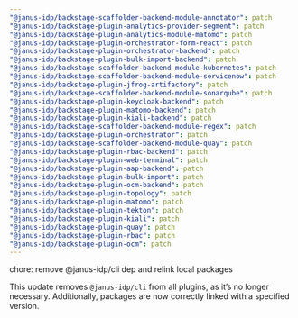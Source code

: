 ```yaml
---
"@janus-idp/backstage-scaffolder-backend-module-annotator": patch
"@janus-idp/backstage-plugin-analytics-provider-segment": patch
"@janus-idp/backstage-plugin-analytics-module-matomo": patch
"@janus-idp/backstage-plugin-orchestrator-form-react": patch
"@janus-idp/backstage-plugin-orchestrator-backend": patch
"@janus-idp/backstage-plugin-bulk-import-backend": patch
"@janus-idp/backstage-scaffolder-backend-module-kubernetes": patch
"@janus-idp/backstage-scaffolder-backend-module-servicenow": patch
"@janus-idp/backstage-plugin-jfrog-artifactory": patch
"@janus-idp/backstage-scaffolder-backend-module-sonarqube": patch
"@janus-idp/backstage-plugin-keycloak-backend": patch
"@janus-idp/backstage-plugin-matomo-backend": patch
"@janus-idp/backstage-plugin-kiali-backend": patch
"@janus-idp/backstage-scaffolder-backend-module-regex": patch
"@janus-idp/backstage-plugin-orchestrator": patch
"@janus-idp/backstage-scaffolder-backend-module-quay": patch
"@janus-idp/backstage-plugin-rbac-backend": patch
"@janus-idp/backstage-plugin-web-terminal": patch
"@janus-idp/backstage-plugin-aap-backend": patch
"@janus-idp/backstage-plugin-bulk-import": patch
"@janus-idp/backstage-plugin-ocm-backend": patch
"@janus-idp/backstage-plugin-topology": patch
"@janus-idp/backstage-plugin-matomo": patch
"@janus-idp/backstage-plugin-tekton": patch
"@janus-idp/backstage-plugin-kiali": patch
"@janus-idp/backstage-plugin-quay": patch
"@janus-idp/backstage-plugin-rbac": patch
"@janus-idp/backstage-plugin-ocm": patch
---
```


chore: remove @janus-idp/cli dep and relink local packages

This update removes `@janus-idp/cli` from all plugins, as it’s no longer necessary. Additionally, packages are now correctly linked with a specified version.
